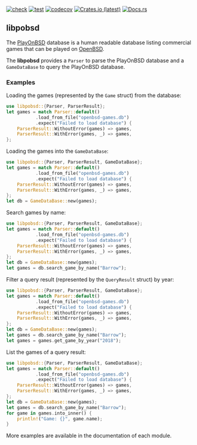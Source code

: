 [![check](https://github.com/playonbsd-rs/pobsd-lib/actions/workflows/check.yml/badge.svg)](https://github.com/playonbsd-rs/pobsd-lib/actions/workflows/check.yml)
[![test](https://github.com/playonbsd-rs/pobsd-lib/actions/workflows/test.yml/badge.svg)](https://github.com/playonbsd-rs/pobsd-lib/actions/workflows/test.yml)
[![codecov](https://codecov.io/gh/playonbsd-rs/pobsd-lib/branch/main/graph/badge.svg?token=zIWifzUoN9)](https://codecov.io/gh/playonbsd-rs/pobsd-lib)
[![Crates.io (latest)](https://img.shields.io/crates/v/libpobsd?style=flat)](https://crates.io/crates/libpobsd)
[![Docs.rs](https://img.shields.io/docsrs/libpobsd)](https://docs.rs/libpobsd)

## libpobsd

The [PlayOnBSD](https://github.com/playonbsd/OpenBSD-Games-Database)
database is a human readable database listing commercial games that
can be played on [OpenBSD](https://openbsd.org).

The **libpobsd** provides a `Parser` to parse the PlayOnBSD database and a `GameDataBase` to
query the PlayOnBSD database.

### Examples
Loading the games (represented by the `Game` struct) from the database:
```rust
use libpobsd::{Parser, ParserResult};
let games = match Parser::default()
           .load_from_file("openbsd-games.db")
           .expect("Failed to load database") {
    ParserResult::WithoutError(games) => games,
    ParserResult::WithError(games, _) => games,
};
```
Loading the games into the `GameDataBase`:
```rust
use libpobsd::{Parser, ParserResult, GameDataBase};
let games = match Parser::default()
           .load_from_file("openbsd-games.db")
           .expect("Failed to load database") {
    ParserResult::WithoutError(games) => games,
    ParserResult::WithError(games, _) => games,
};
let db = GameDataBase::new(games);
```
Search games by name:
```rust
use libpobsd::{Parser, ParserResult, GameDataBase};
let games = match Parser::default()
           .load_from_file("openbsd-games.db")
           .expect("Failed to load database") {
    ParserResult::WithoutError(games) => games,
    ParserResult::WithError(games, _) => games,
};
let db = GameDataBase::new(games);
let games = db.search_game_by_name("Barrow");
```
Filter a query result (represented by the `QueryResult` struct)
by year:
```rust
use libpobsd::{Parser, ParserResult, GameDataBase};
let games = match Parser::default()
           .load_from_file("openbsd-games.db")
           .expect("Failed to load database") {
    ParserResult::WithoutError(games) => games,
    ParserResult::WithError(games, _) => games,
};
let db = GameDataBase::new(games);
let games = db.search_game_by_name("Barrow");
let games = games.get_game_by_year("2018");
```
List the games of a query result:
```rust
use libpobsd::{Parser, ParserResult, GameDataBase};
let games = match Parser::default()
           .load_from_file("openbsd-games.db")
           .expect("Failed to load database") {
    ParserResult::WithoutError(games) => games,
    ParserResult::WithError(games, _) => games,
};
let db = GameDataBase::new(games);
let games = db.search_game_by_name("Barrow");
for game in games.into_inner() {
    println!("Game: {}", game.name);
}
```
More examples are available in the documentation of each module.
